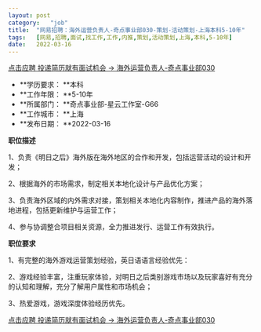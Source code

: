 ```yaml
---
layout:	post
category:	"job"
title:	"网易招聘：海外运营负责人-奇点事业部030-策划-活动策划-上海本科5-10年"
tags:	[网易,招聘,面试,找工作,工作,内推,策划,活动策划,上海,本科,5-10年]
date:	2022-03-16
---
```


[点击应聘 投递简历就有面试机会 ->  海外运营负责人-奇点事业部030](http://mobile.bole.netease.com/bole/boleDetail?id=38963&employeeId=346f03c3cda5f04c&key=all)



- **学历要求： **本科
- **工作年限： **5-10年
- **所属部门： **奇点事业部-星云工作室-G66
- **工作城市： **上海
- **发布日期： **2022-03-16



**职位描述**

1、负责《明日之后》海外版在海外地区的合作和开发，包括运营活动的设计和开发；

2、根据海外的市场需求，制定相关本地化设计与产品优化方案；

3、负责海外区域的内外需求对接，策划相关本地化内容制作，推进产品的海外落地进程，包括更新维护与运营工作；

4、参与协调整合项目相关资源，全力推进发行、运营工作有效执行。



**职位要求**

1、有完整的海外游戏运营策划经验，英日语语言经验优先：

2、游戏经验丰富，注重玩家体验，对明日之后类别游戏市场以及玩家喜好有充分的认知和理解，充分了解用户属性和市场机会；

3、热爱游戏，游戏深度体验经历优先。



[点击应聘 投递简历就有面试机会 ->  海外运营负责人-奇点事业部030](http://mobile.bole.netease.com/bole/boleDetail?id=38963&employeeId=346f03c3cda5f04c&key=all)